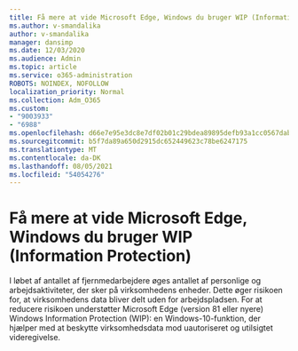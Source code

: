 ```yaml
---
title: Få mere at vide Microsoft Edge, Windows du bruger WIP (Information Protection)
ms.author: v-smandalika
author: v-smandalika
manager: dansimp
ms.date: 12/03/2020
ms.audience: Admin
ms.topic: article
ms.service: o365-administration
ROBOTS: NOINDEX, NOFOLLOW
localization_priority: Normal
ms.collection: Adm_O365
ms.custom:
- "9003933"
- "6988"
ms.openlocfilehash: d66e7e95e3dc8e7df02b01c29bdea89895defb93a1cc0567dabc3914a8af22f6
ms.sourcegitcommit: b5f7da89a650d2915dc652449623c78be6247175
ms.translationtype: MT
ms.contentlocale: da-DK
ms.lasthandoff: 08/05/2021
ms.locfileid: "54054276"
---
```

# <a name="learn-how-microsoft-edge-supports-windows-information-protection-wip"></a>Få mere at vide Microsoft Edge, Windows du bruger WIP (Information Protection)

I løbet af antallet af fjernmedarbejdere øges antallet af personlige og arbejdsaktiviteter, der sker på virksomhedens enheder. Dette øger risikoen for, at virksomhedens data bliver delt uden for arbejdspladsen. For at reducere risikoen understøtter Microsoft Edge (version 81 eller nyere) Windows Information Protection (WIP): en Windows-10-funktion, der hjælper med at beskytte virksomhedsdata mod uautoriseret og utilsigtet videregivelse.
